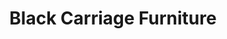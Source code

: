 ---
title: "Black Carriage Furniture"
url: /grand-junction/black-carriage-furniture/
shop: Möbel
---